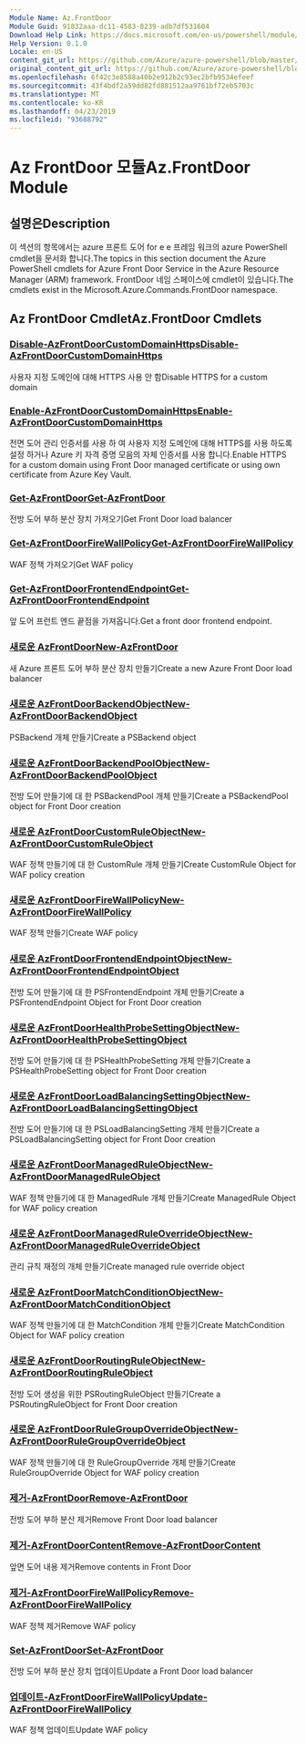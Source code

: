 ```yaml
---
Module Name: Az.FrontDoor
Module Guid: 91832aaa-dc11-4583-8239-adb7df531604
Download Help Link: https://docs.microsoft.com/en-us/powershell/module/az.frontdoor
Help Version: 0.1.0
Locale: en-US
content_git_url: https://github.com/Azure/azure-powershell/blob/master/src/FrontDoor/FrontDoor/help/Az.FrontDoor.md
original_content_git_url: https://github.com/Azure/azure-powershell/blob/master/src/FrontDoor/FrontDoor/help/Az.FrontDoor.md
ms.openlocfilehash: 6f42c3e8588a40b2e912b2c93ec2bfb9534efeef
ms.sourcegitcommit: 43f4bdf2a59dd82fd881512aa9761bf72eb5703c
ms.translationtype: MT
ms.contentlocale: ko-KR
ms.lasthandoff: 04/23/2019
ms.locfileid: "93688792"
---
```

# <span data-ttu-id="01d4b-101">Az FrontDoor 모듈</span><span class="sxs-lookup"><span data-stu-id="01d4b-101">Az.FrontDoor Module</span></span>
## <span data-ttu-id="01d4b-102">설명은</span><span class="sxs-lookup"><span data-stu-id="01d4b-102">Description</span></span>
<span data-ttu-id="01d4b-103">이 섹션의 항목에서는 azure 프론트 도어 for e e 프레임 워크의 azure PowerShell cmdlet을 문서화 합니다.</span><span class="sxs-lookup"><span data-stu-id="01d4b-103">The topics in this section document the Azure PowerShell cmdlets for Azure Front Door Service in the Azure Resource Manager (ARM) framework.</span></span> <span data-ttu-id="01d4b-104">FrontDoor 네임 스페이스에 cmdlet이 있습니다.</span><span class="sxs-lookup"><span data-stu-id="01d4b-104">The cmdlets exist in the Microsoft.Azure.Commands.FrontDoor namespace.</span></span>

## <span data-ttu-id="01d4b-105">Az FrontDoor Cmdlet</span><span class="sxs-lookup"><span data-stu-id="01d4b-105">Az.FrontDoor Cmdlets</span></span>
### [<span data-ttu-id="01d4b-106">Disable-AzFrontDoorCustomDomainHttps</span><span class="sxs-lookup"><span data-stu-id="01d4b-106">Disable-AzFrontDoorCustomDomainHttps</span></span>](Disable-AzFrontDoorCustomDomainHttps.md)
<span data-ttu-id="01d4b-107">사용자 지정 도메인에 대해 HTTPS 사용 안 함</span><span class="sxs-lookup"><span data-stu-id="01d4b-107">Disable HTTPS for a custom domain</span></span>

### [<span data-ttu-id="01d4b-108">Enable-AzFrontDoorCustomDomainHttps</span><span class="sxs-lookup"><span data-stu-id="01d4b-108">Enable-AzFrontDoorCustomDomainHttps</span></span>](Enable-AzFrontDoorCustomDomainHttps.md)
<span data-ttu-id="01d4b-109">전면 도어 관리 인증서를 사용 하 여 사용자 지정 도메인에 대해 HTTPS를 사용 하도록 설정 하거나 Azure 키 자격 증명 모음의 자체 인증서를 사용 합니다.</span><span class="sxs-lookup"><span data-stu-id="01d4b-109">Enable HTTPS for a custom domain using Front Door managed certificate or using own certificate from Azure Key Vault.</span></span>

### [<span data-ttu-id="01d4b-110">Get-AzFrontDoor</span><span class="sxs-lookup"><span data-stu-id="01d4b-110">Get-AzFrontDoor</span></span>](Get-AzFrontDoor.md)
<span data-ttu-id="01d4b-111">전방 도어 부하 분산 장치 가져오기</span><span class="sxs-lookup"><span data-stu-id="01d4b-111">Get Front Door load balancer</span></span>

### [<span data-ttu-id="01d4b-112">Get-AzFrontDoorFireWallPolicy</span><span class="sxs-lookup"><span data-stu-id="01d4b-112">Get-AzFrontDoorFireWallPolicy</span></span>](Get-AzFrontDoorFireWallPolicy.md)
<span data-ttu-id="01d4b-113">WAF 정책 가져오기</span><span class="sxs-lookup"><span data-stu-id="01d4b-113">Get WAF policy</span></span>

### [<span data-ttu-id="01d4b-114">Get-AzFrontDoorFrontendEndpoint</span><span class="sxs-lookup"><span data-stu-id="01d4b-114">Get-AzFrontDoorFrontendEndpoint</span></span>](Get-AzFrontDoorFrontendEndpoint.md)
<span data-ttu-id="01d4b-115">앞 도어 프런트 엔드 끝점을 가져옵니다.</span><span class="sxs-lookup"><span data-stu-id="01d4b-115">Get a front door frontend endpoint.</span></span>

### [<span data-ttu-id="01d4b-116">새로운 AzFrontDoor</span><span class="sxs-lookup"><span data-stu-id="01d4b-116">New-AzFrontDoor</span></span>](New-AzFrontDoor.md)
<span data-ttu-id="01d4b-117">새 Azure 프론트 도어 부하 분산 장치 만들기</span><span class="sxs-lookup"><span data-stu-id="01d4b-117">Create a new Azure Front Door load balancer</span></span>

### [<span data-ttu-id="01d4b-118">새로운 AzFrontDoorBackendObject</span><span class="sxs-lookup"><span data-stu-id="01d4b-118">New-AzFrontDoorBackendObject</span></span>](New-AzFrontDoorBackendObject.md)
<span data-ttu-id="01d4b-119">PSBackend 개체 만들기</span><span class="sxs-lookup"><span data-stu-id="01d4b-119">Create a PSBackend object</span></span>

### [<span data-ttu-id="01d4b-120">새로운 AzFrontDoorBackendPoolObject</span><span class="sxs-lookup"><span data-stu-id="01d4b-120">New-AzFrontDoorBackendPoolObject</span></span>](New-AzFrontDoorBackendPoolObject.md)
<span data-ttu-id="01d4b-121">전방 도어 만들기에 대 한 PSBackendPool 개체 만들기</span><span class="sxs-lookup"><span data-stu-id="01d4b-121">Create a PSBackendPool object for Front Door creation</span></span>

### [<span data-ttu-id="01d4b-122">새로운 AzFrontDoorCustomRuleObject</span><span class="sxs-lookup"><span data-stu-id="01d4b-122">New-AzFrontDoorCustomRuleObject</span></span>](New-AzFrontDoorCustomRuleObject.md)
<span data-ttu-id="01d4b-123">WAF 정책 만들기에 대 한 CustomRule 개체 만들기</span><span class="sxs-lookup"><span data-stu-id="01d4b-123">Create CustomRule Object for WAF policy creation</span></span>

### [<span data-ttu-id="01d4b-124">새로운 AzFrontDoorFireWallPolicy</span><span class="sxs-lookup"><span data-stu-id="01d4b-124">New-AzFrontDoorFireWallPolicy</span></span>](New-AzFrontDoorFireWallPolicy.md)
<span data-ttu-id="01d4b-125">WAF 정책 만들기</span><span class="sxs-lookup"><span data-stu-id="01d4b-125">Create WAF policy</span></span>

### [<span data-ttu-id="01d4b-126">새로운 AzFrontDoorFrontendEndpointObject</span><span class="sxs-lookup"><span data-stu-id="01d4b-126">New-AzFrontDoorFrontendEndpointObject</span></span>](New-AzFrontDoorFrontendEndpointObject.md)
<span data-ttu-id="01d4b-127">전방 도어 만들기에 대 한 PSFrontendEndpoint 개체 만들기</span><span class="sxs-lookup"><span data-stu-id="01d4b-127">Create a PSFrontendEndpoint Object for Front Door creation</span></span>

### [<span data-ttu-id="01d4b-128">새로운 AzFrontDoorHealthProbeSettingObject</span><span class="sxs-lookup"><span data-stu-id="01d4b-128">New-AzFrontDoorHealthProbeSettingObject</span></span>](New-AzFrontDoorHealthProbeSettingObject.md)
<span data-ttu-id="01d4b-129">전방 도어 만들기에 대 한 PSHealthProbeSetting 개체 만들기</span><span class="sxs-lookup"><span data-stu-id="01d4b-129">Create a PSHealthProbeSetting object for Front Door creation</span></span>

### [<span data-ttu-id="01d4b-130">새로운 AzFrontDoorLoadBalancingSettingObject</span><span class="sxs-lookup"><span data-stu-id="01d4b-130">New-AzFrontDoorLoadBalancingSettingObject</span></span>](New-AzFrontDoorLoadBalancingSettingObject.md)
<span data-ttu-id="01d4b-131">전방 도어 만들기에 대 한 PSLoadBalancingSetting 개체 만들기</span><span class="sxs-lookup"><span data-stu-id="01d4b-131">Create a PSLoadBalancingSetting object for Front Door creation</span></span>

### [<span data-ttu-id="01d4b-132">새로운 AzFrontDoorManagedRuleObject</span><span class="sxs-lookup"><span data-stu-id="01d4b-132">New-AzFrontDoorManagedRuleObject</span></span>](New-AzFrontDoorManagedRuleObject.md)
<span data-ttu-id="01d4b-133">WAF 정책 만들기에 대 한 ManagedRule 개체 만들기</span><span class="sxs-lookup"><span data-stu-id="01d4b-133">Create ManagedRule Object for WAF policy creation</span></span>

### [<span data-ttu-id="01d4b-134">새로운 AzFrontDoorManagedRuleOverrideObject</span><span class="sxs-lookup"><span data-stu-id="01d4b-134">New-AzFrontDoorManagedRuleOverrideObject</span></span>](New-AzFrontDoorManagedRuleOverrideObject.md)
<span data-ttu-id="01d4b-135">관리 규칙 재정의 개체 만들기</span><span class="sxs-lookup"><span data-stu-id="01d4b-135">Create managed rule override object</span></span>

### [<span data-ttu-id="01d4b-136">새로운 AzFrontDoorMatchConditionObject</span><span class="sxs-lookup"><span data-stu-id="01d4b-136">New-AzFrontDoorMatchConditionObject</span></span>](New-AzFrontDoorMatchConditionObject.md)
<span data-ttu-id="01d4b-137">WAF 정책 만들기에 대 한 MatchCondition 개체 만들기</span><span class="sxs-lookup"><span data-stu-id="01d4b-137">Create MatchCondition Object for WAF policy creation</span></span>

### [<span data-ttu-id="01d4b-138">새로운 AzFrontDoorRoutingRuleObject</span><span class="sxs-lookup"><span data-stu-id="01d4b-138">New-AzFrontDoorRoutingRuleObject</span></span>](New-AzFrontDoorRoutingRuleObject.md)
<span data-ttu-id="01d4b-139">전방 도어 생성을 위한 PSRoutingRuleObject 만들기</span><span class="sxs-lookup"><span data-stu-id="01d4b-139">Create a PSRoutingRuleObject for Front Door creation</span></span>

### [<span data-ttu-id="01d4b-140">새로운 AzFrontDoorRuleGroupOverrideObject</span><span class="sxs-lookup"><span data-stu-id="01d4b-140">New-AzFrontDoorRuleGroupOverrideObject</span></span>](New-AzFrontDoorRuleGroupOverrideObject.md)
<span data-ttu-id="01d4b-141">WAF 정책 만들기에 대 한 RuleGroupOverride 개체 만들기</span><span class="sxs-lookup"><span data-stu-id="01d4b-141">Create RuleGroupOverride Object for WAF policy creation</span></span>

### [<span data-ttu-id="01d4b-142">제거-AzFrontDoor</span><span class="sxs-lookup"><span data-stu-id="01d4b-142">Remove-AzFrontDoor</span></span>](Remove-AzFrontDoor.md)
<span data-ttu-id="01d4b-143">전방 도어 부하 분산 제거</span><span class="sxs-lookup"><span data-stu-id="01d4b-143">Remove Front Door load balancer</span></span>

### [<span data-ttu-id="01d4b-144">제거-AzFrontDoorContent</span><span class="sxs-lookup"><span data-stu-id="01d4b-144">Remove-AzFrontDoorContent</span></span>](Remove-AzFrontDoorContent.md)
<span data-ttu-id="01d4b-145">앞면 도어 내용 제거</span><span class="sxs-lookup"><span data-stu-id="01d4b-145">Remove contents in Front Door</span></span>

### [<span data-ttu-id="01d4b-146">제거-AzFrontDoorFireWallPolicy</span><span class="sxs-lookup"><span data-stu-id="01d4b-146">Remove-AzFrontDoorFireWallPolicy</span></span>](Remove-AzFrontDoorFireWallPolicy.md)
<span data-ttu-id="01d4b-147">WAF 정책 제거</span><span class="sxs-lookup"><span data-stu-id="01d4b-147">Remove WAF policy</span></span>

### [<span data-ttu-id="01d4b-148">Set-AzFrontDoor</span><span class="sxs-lookup"><span data-stu-id="01d4b-148">Set-AzFrontDoor</span></span>](Set-AzFrontDoor.md)
<span data-ttu-id="01d4b-149">전방 도어 부하 분산 장치 업데이트</span><span class="sxs-lookup"><span data-stu-id="01d4b-149">Update a Front Door load balancer</span></span>

### [<span data-ttu-id="01d4b-150">업데이트-AzFrontDoorFireWallPolicy</span><span class="sxs-lookup"><span data-stu-id="01d4b-150">Update-AzFrontDoorFireWallPolicy</span></span>](Update-AzFrontDoorFireWallPolicy.md)
<span data-ttu-id="01d4b-151">WAF 정책 업데이트</span><span class="sxs-lookup"><span data-stu-id="01d4b-151">Update WAF policy</span></span>

